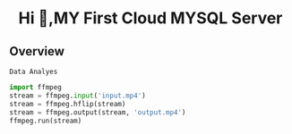 <h1 align="center">Hi 👋,MY First Cloud MYSQL Server</h1>

## Overview

  `Data Analyes`

```python
import ffmpeg
stream = ffmpeg.input('input.mp4')
stream = ffmpeg.hflip(stream)
stream = ffmpeg.output(stream, 'output.mp4')
ffmpeg.run(stream)
```